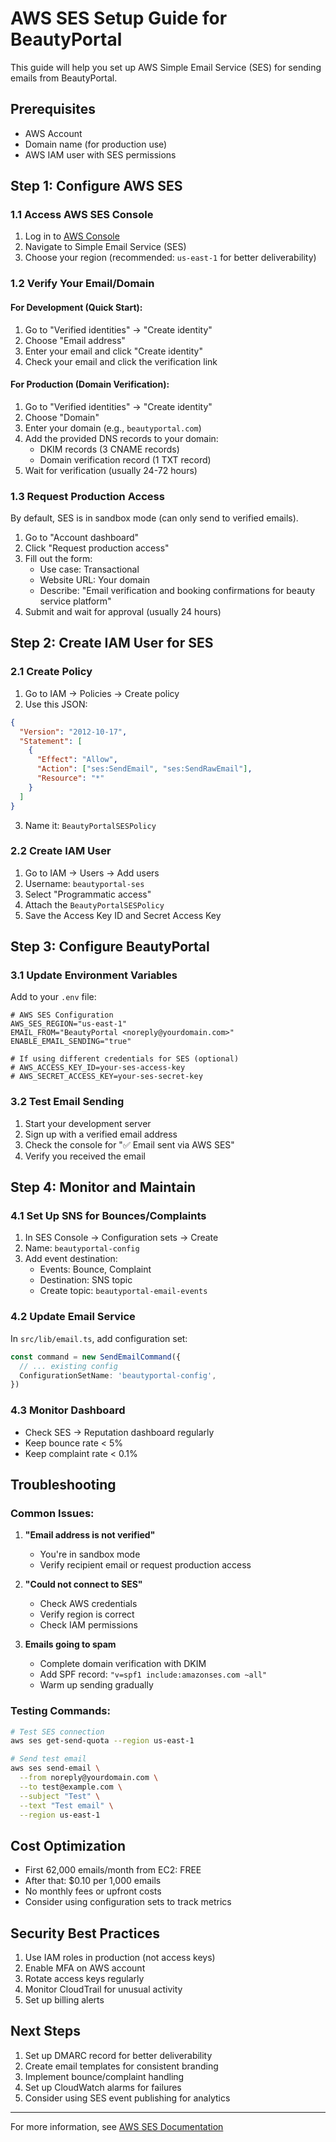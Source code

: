 # AWS SES Setup Guide for BeautyPortal

This guide will help you set up AWS Simple Email Service (SES) for sending emails from BeautyPortal.

## Prerequisites

- AWS Account
- Domain name (for production use)
- AWS IAM user with SES permissions

## Step 1: Configure AWS SES

### 1.1 Access AWS SES Console

1. Log in to [AWS Console](https://console.aws.amazon.com)
2. Navigate to Simple Email Service (SES)
3. Choose your region (recommended: `us-east-1` for better deliverability)

### 1.2 Verify Your Email/Domain

#### For Development (Quick Start):

1. Go to "Verified identities" → "Create identity"
2. Choose "Email address"
3. Enter your email and click "Create identity"
4. Check your email and click the verification link

#### For Production (Domain Verification):

1. Go to "Verified identities" → "Create identity"
2. Choose "Domain"
3. Enter your domain (e.g., `beautyportal.com`)
4. Add the provided DNS records to your domain:
   - DKIM records (3 CNAME records)
   - Domain verification record (1 TXT record)
5. Wait for verification (usually 24-72 hours)

### 1.3 Request Production Access

By default, SES is in sandbox mode (can only send to verified emails).

1. Go to "Account dashboard"
2. Click "Request production access"
3. Fill out the form:
   - Use case: Transactional
   - Website URL: Your domain
   - Describe: "Email verification and booking confirmations for beauty service platform"
4. Submit and wait for approval (usually 24 hours)

## Step 2: Create IAM User for SES

### 2.1 Create Policy

1. Go to IAM → Policies → Create policy
2. Use this JSON:

```json
{
  "Version": "2012-10-17",
  "Statement": [
    {
      "Effect": "Allow",
      "Action": ["ses:SendEmail", "ses:SendRawEmail"],
      "Resource": "*"
    }
  ]
}
```

3. Name it: `BeautyPortalSESPolicy`

### 2.2 Create IAM User

1. Go to IAM → Users → Add users
2. Username: `beautyportal-ses`
3. Select "Programmatic access"
4. Attach the `BeautyPortalSESPolicy`
5. Save the Access Key ID and Secret Access Key

## Step 3: Configure BeautyPortal

### 3.1 Update Environment Variables

Add to your `.env` file:

```env
# AWS SES Configuration
AWS_SES_REGION="us-east-1"
EMAIL_FROM="BeautyPortal <noreply@yourdomain.com>"
ENABLE_EMAIL_SENDING="true"

# If using different credentials for SES (optional)
# AWS_ACCESS_KEY_ID=your-ses-access-key
# AWS_SECRET_ACCESS_KEY=your-ses-secret-key
```

### 3.2 Test Email Sending

1. Start your development server
2. Sign up with a verified email address
3. Check the console for "✅ Email sent via AWS SES"
4. Verify you received the email

## Step 4: Monitor and Maintain

### 4.1 Set Up SNS for Bounces/Complaints

1. In SES Console → Configuration sets → Create
2. Name: `beautyportal-config`
3. Add event destination:
   - Events: Bounce, Complaint
   - Destination: SNS topic
   - Create topic: `beautyportal-email-events`

### 4.2 Update Email Service

In `src/lib/email.ts`, add configuration set:

```typescript
const command = new SendEmailCommand({
  // ... existing config
  ConfigurationSetName: 'beautyportal-config',
})
```

### 4.3 Monitor Dashboard

- Check SES → Reputation dashboard regularly
- Keep bounce rate < 5%
- Keep complaint rate < 0.1%

## Troubleshooting

### Common Issues:

1. **"Email address is not verified"**
   - You're in sandbox mode
   - Verify recipient email or request production access

2. **"Could not connect to SES"**
   - Check AWS credentials
   - Verify region is correct
   - Check IAM permissions

3. **Emails going to spam**
   - Complete domain verification with DKIM
   - Add SPF record: `"v=spf1 include:amazonses.com ~all"`
   - Warm up sending gradually

### Testing Commands:

```bash
# Test SES connection
aws ses get-send-quota --region us-east-1

# Send test email
aws ses send-email \
  --from noreply@yourdomain.com \
  --to test@example.com \
  --subject "Test" \
  --text "Test email" \
  --region us-east-1
```

## Cost Optimization

- First 62,000 emails/month from EC2: FREE
- After that: $0.10 per 1,000 emails
- No monthly fees or upfront costs
- Consider using configuration sets to track metrics

## Security Best Practices

1. Use IAM roles in production (not access keys)
2. Enable MFA on AWS account
3. Rotate access keys regularly
4. Monitor CloudTrail for unusual activity
5. Set up billing alerts

## Next Steps

1. Set up DMARC record for better deliverability
2. Create email templates for consistent branding
3. Implement bounce/complaint handling
4. Set up CloudWatch alarms for failures
5. Consider using SES event publishing for analytics

---

For more information, see [AWS SES Documentation](https://docs.aws.amazon.com/ses/)

